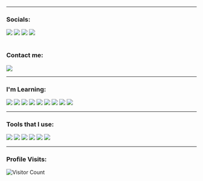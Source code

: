 ------------------------------------------- 
### Socials: 
<a href="https://www.facebook.com/justine.agcanas.7/"><img src="https://img.shields.io/badge/Facebook-1877F2?style=for-the-badge&logo=facebook&logoColor=white"></a> 
<a href="https://instagram.com/_justine627"><img src="https://img.shields.io/badge/Instagram-%23E4405F.svg?&style=for-the-badge&logo=instagram&logoColor=white"></a> 
<a href="https://twitter.com/_a_justine"><img src="https://img.shields.io/badge/Twitter-%2300ACEE.svg?&style=for-the-badge&logo=twitter&logoColor=white"></a> 
<a href="https://t.me/@rhaze_ph"><img src="https://img.shields.io/badge/Telegram-%230088CC.svg?&style=for-the-badge&logo=telegram&logoColor=white"></a>
<br>
<br>
### Contact me: 
<a href="mailto: agcanasjustine1@gmail.com">
<img src="https://img.shields.io/badge/-agcanasjustine1%40gmail.com-7B83EB?&style=for-the-badge&logo=gmail&logoColor=white" ></a>

------------------------------------------- 

### I'm Learning:
<img src="https://img.shields.io/badge/html5-%23E34F26.svg?style=for-the-badge&logo=html5&logoColor=white"> <img src="https://img.shields.io/badge/css3%20-%2314354C.svg?&style=for-the-badge&logo=css3&logoColor=white"> <img src="https://img.shields.io/badge/javascript%20-%23323330.svg?&style=for-the-badge&logo=javascript&logoColor=%23F7DF1E"> <img src="https://img.shields.io/badge/node.js%20-%23215732.svg?&style=for-the-badge&logo=node.js&logoColor=white"> <img src="https://img.shields.io/badge/php%20-%238993BE.svg?&style=for-the-badge&logo=php&logoColor=white"> <img src="https://img.shields.io/badge/python%20-%234584b6.svg?&style=for-the-badge&logo=python&logoColor=white"> <img src="https://img.shields.io/badge/c++%20-%23044F88.svg?&style=for-the-badge&logo=cplusplus&logoColor=white"> <img src="https://img.shields.io/badge/react%20-%2300d8ff.svg?&style=for-the-badge&logo=react&logoColor=white"> <img src="https://img.shields.io/badge/bootstrap%20-%230d6efd.svg?&style=for-the-badge&logo=bootstrap&logoColor=white">

------------------------------------------- 

### Tools that I use: 
<img src="https://img.shields.io/badge/github%20-%23000000.svg?&style=for-the-badge&logo=github&logoColor=white"> <img src="https://img.shields.io/badge/git%20-%23f14e32.svg?&style=for-the-badge&logo=git&logoColor=white"> <img src="https://img.shields.io/badge/discord%20-%235865F2.svg?&style=for-the-badge&logo=discord&logoColor=white"> <img src="http://img.shields.io/badge/-VS%20Code-000000?style=for-the-badge&logo=Visual-studio-code&logoColor=blue"> <img src="http://img.shields.io/badge/-Linux-FFFFFF?style=for-the-badge&logo=Linux&logoColor=000000">  <img src="https://img.shields.io/badge/Replit-%23F26207.svg?&style=for-the-badge&logo=replit&logoColor=white">

------------------------------------------- 


### Profile Visits:
![Visitor Count](https://profile-counter.glitch.me/{justineagcanas}/count.svg)
